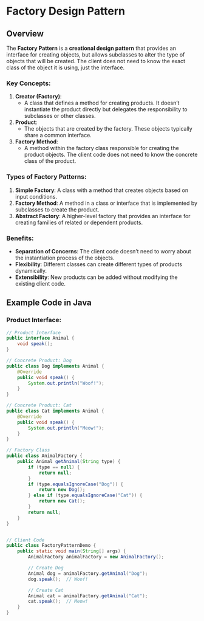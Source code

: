 # Factory Design Pattern

## Overview
The **Factory Pattern** is a **creational design pattern** that provides an interface for creating objects, but allows subclasses to alter the type of objects that will be created. The client does not need to know the exact class of the object it is using, just the interface.

### Key Concepts:
1. **Creator (Factory)**:
   - A class that defines a method for creating products. It doesn’t instantiate the product directly but delegates the responsibility to subclasses or other classes.
2. **Product**:
   - The objects that are created by the factory. These objects typically share a common interface.
3. **Factory Method**:
   - A method within the factory class responsible for creating the product objects. The client code does not need to know the concrete class of the product.

### Types of Factory Patterns:
1. **Simple Factory**: A class with a method that creates objects based on input conditions.
2. **Factory Method**: A method in a class or interface that is implemented by subclasses to create the product.
3. **Abstract Factory**: A higher-level factory that provides an interface for creating families of related or dependent products.

### Benefits:
- **Separation of Concerns**: The client code doesn’t need to worry about the instantiation process of the objects.
- **Flexibility**: Different classes can create different types of products dynamically.
- **Extensibility**: New products can be added without modifying the existing client code.

## Example Code in Java

### Product Interface:
```java
// Product Interface
public interface Animal {
    void speak();
}

// Concrete Product: Dog
public class Dog implements Animal {
    @Override
    public void speak() {
        System.out.println("Woof!");
    }
}

// Concrete Product: Cat
public class Cat implements Animal {
    @Override
    public void speak() {
        System.out.println("Meow!");
    }
}

// Factory Class
public class AnimalFactory {
    public Animal getAnimal(String type) {
        if (type == null) {
            return null;
        }
        if (type.equalsIgnoreCase("Dog")) {
            return new Dog();
        } else if (type.equalsIgnoreCase("Cat")) {
            return new Cat();
        }
        return null;
    }
}


// Client Code
public class FactoryPatternDemo {
    public static void main(String[] args) {
        AnimalFactory animalFactory = new AnimalFactory();

        // Create Dog
        Animal dog = animalFactory.getAnimal("Dog");
        dog.speak();  // Woof!

        // Create Cat
        Animal cat = animalFactory.getAnimal("Cat");
        cat.speak();  // Meow!
    }
}
